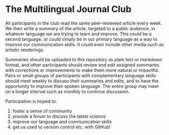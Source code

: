 # The Multilingual Journal Club

All participants in the club read the same peer-reviewed article every week. We then write a summary of the article, targeted to a public audience, in whatever language we are trying to learn and improve. This could be a second language, or could simply be in our primary language as a way to improve our communication skills. It could even include other media such as artistic renderings. 

Summaries should be uploaded to this repository as plain text or markdown format, and other participants should review and edit assigned summaries with corrections or improvements to make them more natural or impactful. Pairs or small groups of participants with complementary language skills should meet weekly to discuss their summaries and edits, and to have the opportunity to improve their spoken language. The entire group may meet on a longer interval such as monthly to continue discussion. 

Participation is hoped to:
1) foster a sense of community
2) provide a forum to discuss the latest science
3) improve our language and communication skills
4) get us used to version control etc. with GitHub!

